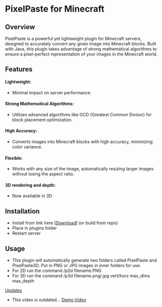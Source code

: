# PixelPaste for Minecraft
## Overview
PixelPaste is a powerful yet lightweight plugin for Minecraft servers, designed to accurately convert any given image into Minecraft blocks. Built with Java, this plugin takes advantage of strong mathematical algorithms to ensure a pixel-perfect representation of your images in the Minecraft world.

## Features
#### Lightweight: 
- Minimal impact on server performance.
#### Strong Mathematical Algorithms: 
- Utilizes advanced algorithms like GCD (Greatest Common Divisor) for block placement optimization.
#### High Accuracy:
-  Converts images into Minecraft blocks with high accuracy, minimizing color variance.
#### Flexible: 
- Works with any size of the image, automatically resizing larger images without losing the aspect ratio.
#### 3D rendering and depth:
- Now available in 3D

## Installation
- Install from link here [[Download](https://www.spigotmc.org/resources/pixelpaste.112531/)] (or build from repo)
- Place in plugins folder
- Restart server

## Usage
- This plugin will automatically generate two folders called PixelPaste and PixelPaste3D. Put in PNG or JPG images in inner folders for use.
- For 2D run the command /p2d filename.PNG
- For 3D run the command /p3d filename.png/.jpg vert/horz max_dims max_depth
 
[Updates](https://www.spigotmc.org/resources/pixelpaste.112531/updates)

- This video is outdated...
[Demo Video](https://youtu.be/cJWXCN86Dbk)
